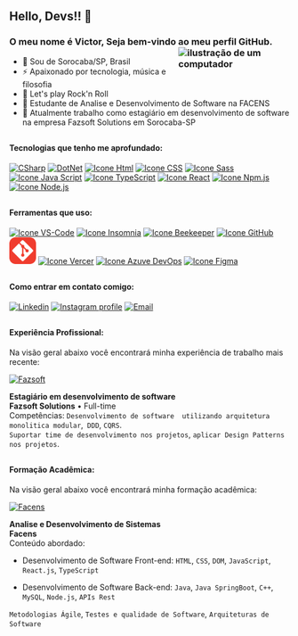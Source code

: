 <link rel="stylesheet" href="https://cdn.jsdelivr.net/gh/devicons/devicon@v2.15.1/devicon.min.css">

## Hello, Devs!! 👋

### O meu nome é Victor, Seja bem-vindo ao meu perfil GitHub. <img src="https://raw.githubusercontent.com/MicaelliMedeiros/micaellimedeiros/master/image/computer-illustration.png" alt="ilustração de um computador" min-width="200px" max-width="200px" width="200px" align="right">

- 🔰  Sou de Sorocaba/SP, Brasil
- ⚡ Apaixonado por tecnologia, música e filosofia
- 🎸 Let's play Rock'n Roll
- 🧠 Estudante de Analise e Desenvolvimento de Software na FACENS
- 🏦 Atualmente trabalho como estagiário em desenvolvimento de software na empresa Fazsoft Solutions em Sorocaba-SP

##

#### Tecnologias que tenho me aprofundado:

[<img height="48px" width="48px" alt="CSharp" src="https://skillicons.dev/icons?i=cs"/>](https://dotnet.microsoft.com/pt-br/languages/csharp)
[<img height="48px" width="48px" alt="DotNet" src="https://skillicons.dev/icons?i=dotnet"/>](https://dotnet.microsoft.com/pt-br/)
[<img height="48px" width="48px" alt="Icone Html" src="https://skillicons.dev/icons?i=html"/>](https://developer.mozilla.org/pt-BR/docs/Web/HTML)
[<img height="48px" width="48px" alt="Icone CSS" src="https://skillicons.dev/icons?i=css"/>](https://developer.mozilla.org/pt-BR/docs/Web/CSS)
[<img height="48px" width="48px" alt="Icone Sass" src="https://skillicons.dev/icons?i=sass"/>](https://sass-lang.com)
[<img height="48px" width="48px" alt="Icone Java Script" src="https://skillicons.dev/icons?i=js"/>](https://developer.mozilla.org/pt-BR/docs/Web/JavaScript)
[<img height="48px" width="48px" alt="Icone TypeScript" src="https://skillicons.dev/icons?i=ts"/>](https://www.typescriptlang.org/pt/)
[<img height="48px" width="48px" alt="Icone React" src="https://skillicons.dev/icons?i=react"/>](https://pt-br.react.dev)
[<img height="48px" width="48px" alt="Icone Npm.js" src="https://i.postimg.cc/L8k9jKJ2/Group.png"/>](https://www.npmjs.com)
[<img height="48px" width="48px" alt="Icone Node.js" src="https://skillicons.dev/icons?i=nodejs"/>](https://nodejs.org)

##

#### Ferramentas que uso:

[<img height="48px" width="48px" alt="Icone VS-Code" src="https://skillicons.dev/icons?i=vscode"/>](https://code.visualstudio.com)
[<img height="48px" width="48px" alt="Icone Insomnia" src="https://i.postimg.cc/MHch4m7T/insomnia.png"/>](https://insomnia.rest)
[<img height="48px" width="48px" alt="Icone Beekeeper" src="https://i.postimg.cc/j5sT81d4/beekeeperstudio.png"/>](https://www.beekeeperstudio.io)
[<img height="48px" width="48px" alt="Icone GitHub" src="https://skillicons.dev/icons?i=github"/>](https://github.com/)
[<img height="48px" width="48px" alt="Icone Git" src="https://raw.githubusercontent.com/tandpfun/skill-icons/main/icons/Git.svg"/>](https://git-scm.com)
[<img height="48px" width="48px" alt="Icone Vercer" src="https://skillicons.dev/icons?i=vercel"/>](https://vercel.com)
[<img height="48px" width="48px" alt="Icone Azuve DevOps" src="https://skillicons.dev/icons?i=azure"/>](https://azure.microsoft.com/pt-br/products/devops/)
[<img height="48px" width="48px" alt="Icone Figma" src="https://skillicons.dev/icons?i=figma"/>](https://www.figma.com)

##

#### Como entrar em contato comigo:

[<img alt="Linkedin" src="https://img.shields.io/badge/-linkedin-%230077B5?style=for-the-badge&logo=linkedin&logoColor=white"/>](https://www.linkedin.com/in/victor-martins-44aa7811b/)
[<img alt="Instagram profile" src="https://img.shields.io/badge/Instagram-FFFFFF?style=for-the-badge&logo=instagram&logoColor=black"/>](https://www.instagram.com/victor__.martins/)
[<img alt="Email" src="https://img.shields.io/badge/Email-000000?style=for-the-badge&logo=microsoft&logoColor=bwhite"/>](mailto:victor.martins00@outlook.com)

##

#### Experiência Profissional:

Na visão geral abaixo você encontrará minha experiência de trabalho mais recente:

[![Fazsoft](https://i.postimg.cc/MZmvHGgV/Captura-de-tela-2023-11-26-122449.png)](https://postimg.cc/dDDqSJsV)

**Estagiário em desenvolvimento de software** \
**Fazsoft Solutions** • Full-time \
Competências: `Desenvolvimento de software  utilizando arquitetura monolitica modular`,` DDD`, `CQRS`.
<br/> `Suportar time de desenvolvimento nos projetos`, `aplicar Design Patterns nos projetos`.

##

#### Formação Acadêmica:

Na visão geral abaixo você encontrará minha formação acadêmica:

[![Facens](https://i.postimg.cc/28Yh9MNF/Captura-de-tela-2023-11-26-123810.png)](https://postimg.cc/0rtzbtQb)

**Analise e Desenvolvimento de Sistemas** \
**Facens**\
Conteúdo abordado:

 - Desenvolvimento de Software Front-end:  `HTML`, `CSS`, `DOM`, `JavaScript`, `React.js`, `TypeScript`

 - Desenvolvimento de Software Back-end: `Java`, `Java SpringBoot`, `C++`, `MySQL`,  `Node.js`, `APIs Rest`

  `Metodologias Ágile`, `Testes e qualidade de Software`, `Arquiteturas de Software`

  

##

